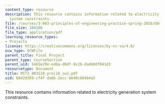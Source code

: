 ```yaml
---
content_type: resource
description: This resource contains information related to electricity generation
  system constraints.
file: /courses/3-003-principles-of-engineering-practice-spring-2010/b8420369cf4fda6b2eccb640cb64b4a5_MIT3_003S10_proj1A_sw1.pdf
file_size: 164186
file_type: application/pdf
learning_resource_types:
- Projects
license: https://creativecommons.org/licenses/by-nc-sa/4.0/
ocw_type: OCWFile
parent_title: Final Project
parent_type: CourseSection
parent_uid: 5465e29e-edba-d0df-9c26-da4b8df841d3
resourcetype: Document
title: MIT3_003S10_proj1A_sw1.pdf
uid: b8420369-cf4f-da6b-2ecc-b640cb64b4a5
---
```

This resource contains information related to electricity generation system constraints.